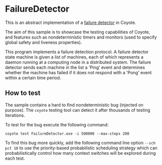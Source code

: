 FailureDetector
===============
This is an abstract implementation of a [failure detector](https://en.wikipedia.org/wiki/Failure_detector) in Coyote.

The aim of this sample is to showcase the testing capabilities of Coyote, and features such as nondeterministic timers
and monitors (used to specify global safety and liveness properties).

This program implements a failure detection protocol. A failure detector state machine is given a list of machines,
each of which represents a daemon running at a computing node in a distributed system. The failure detector sends each
machine in the list a 'Ping' event and determines whether the machine has failed if it does not respond with a 'Pong'
event within a certain time period.

## How to test

The sample contains a hard to find nondeterministic bug (injected on purpose).
The `coyote` testing tool can detect it after thousands of testing iterations.

To test for the bug execute the following command:
```
coyote test FailureDetector.exe -i 500000 --max-steps 200
```
To find this bug more quickly, add the following command line option `--sch pct 10` to use the priority-based probabilistic
scheduling strategy which can probabilistically control how many context switches will be explored during each test.
